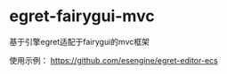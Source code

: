 # egret-fairygui-mvc
基于引擎egret适配于fairygui的mvc框架

使用示例： https://github.com/esengine/egret-editor-ecs
